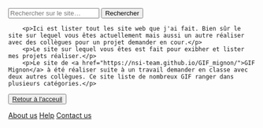 <html lang="fr">
    <head>
        <meta charset="utf-8">
        <title>GifMignon/About_us</title>
    </head>

  <body>
    <form role="search">
  <div>
    <input type="search" id="maRecherche" name="q"
     placeholder="Rechercher sur le site…"
     aria-label="Rechercher parmi le contenu du site">
    <button>Rechercher</button>
  </div>
        
        <p>Ici est lister tout les site web que j'ai fait. Bien sûr le site sur lequel vous êtes actuellement mais aussi un autre réaliser avec des collègues pour un projet demander en cour.</p>
        <p>Le site sur lequel vous êtes est fait pour exibher et lister mes projets réaliser.</p>
        <p>Le site de <a href="https://nsi-team.github.io/GIF_mignon/">GIF Mignon</a> à été réaliser suite à un travail demander en classe avec deux autres collègues. Ce site liste de nombreux GIF ranger dans plusieurs catégories.</p>

<p></p>
    <button><a href="https://maevebestdev.github.io/Main_Page/">Retour à l'acceuil</a></button>
    <p> </p>
    <a href="https://maevebestdev.github.io/About_Us/">About us</a>
    <a href="https://maevebestdev.github.io/Help/">Help</a>
    <a href="https://maevebestdev.github.io/Contact_Us/">Contact us</a>

